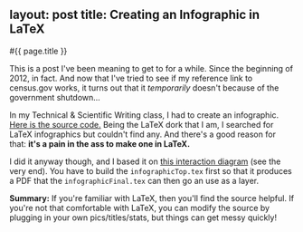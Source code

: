 layout: post
title: Creating an Infographic in LaTeX
---
#{{ page.title }}

This is a post I've been meaning to get to for a while.  Since the beginning of 2012, in fact.  And now that I've tried to see if my reference link to census.gov works, it turns out that it *temporarily* doesn't because of the government shutdown...

In my Technical & Scientific Writing class, I had to create an infographic.  [Here is the source code.](https://github.com/sorrell/latexInfographic) Being the LaTeX dork that I am, I searched for LaTeX infographics but couldn't find any.  And there's a good reason for that:  **it's a pain in the ass to make one in LaTeX.**

I did it anyway though, and I based it on [this interaction diagram](http://www.texample.net/tikz/examples/interaction-diagram/ "interaction diagram") (see the very end).  You have to build the ``infographicTop.tex`` first so that it produces a PDF that the ``infographicFinal.tex`` can then go an use as a layer.

**Summary:** If you're familiar with LaTeX, then you'll find the source helpful.  If you're not that comfortable with LaTeX, you can modify the source by plugging in your own pics/titles/stats, but things can get messy quickly!

